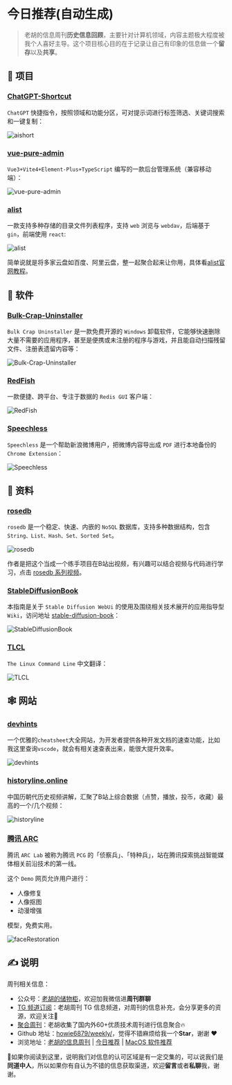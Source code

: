 # 今日推荐(自动生成)

> 老胡的信息周刊**历史信息回顾**，主要针对计算机领域，内容主题极大程度被我个人喜好主导。这个项目核心目的在于记录让自己有印象的信息做一个**留存**以及**共享**。


## 🎯 项目 

### [ChatGPT-Shortcut](https://github.com/rockbenben/ChatGPT-Shortcut)

`ChatGPT` 快捷指令，按照领域和功能分区，可对提示词进行标签筛选、关键词搜索和一键复制：

![aishort](https://images-1252557999.file.myqcloud.com/uPic/aishort.jpg) 

### [vue-pure-admin](https://github.com/xiaoxian521/vue-pure-admin)

`Vue3+Vite4+Element-Plus+TypeScript` 编写的一款后台管理系统（兼容移动端）：

![vue-pure-admin](https://images-1252557999.file.myqcloud.com/uPic/vue-pure-admin.jpg) 

### [alist](https://github.com/Xhofe/alist)

一款支持多种存储的目录文件列表程序，支持 `web` 浏览与 `webdav`，后端基于 `gin`，前端使用 `react`:

![alist](https://images-1252557999.file.myqcloud.com/uPic/alist-20220429094521145.png)

简单说就是将多家云盘如百度、阿里云盘，整一起聚合起来让你用，具体看[alist官网教程](https://alist-doc.nn.ci/docs/intro)。 

## 🤖 软件 

### [Bulk-Crap-Uninstaller](https://github.com/Klocman/Bulk-Crap-Uninstaller)

`Bulk Crap Uninstaller` 是一款免费开源的 `Windows` 卸载软件，它能够快速删除大量不需要的应用程序，甚至是便携或未注册的程序与游戏，并且能自动扫描残留文件、注册表遗留内容等：

![Bulk-Crap-Uninstaller](https://images-1252557999.file.myqcloud.com/uPic/Bulk-Crap-Uninstaller.png) 

### [RedFish](https://github.com/Kuari/RedFish)

一款便捷、跨平台、专注于数据的 `Redis GUI` 客户端：

![RedFish](https://images-1252557999.file.myqcloud.com/uPic/RedFish.png) 

### [Speechless](https://github.com/meterscao/Speechless)

`Speechless` 是一个帮助新浪微博用户，把微博内容导出成 `PDF` 进行本地备份的 `Chrome Extension`：

![Speechless](https://images-1252557999.file.myqcloud.com/uPic/Speechless.jpeg) 

## 👀 资料 

### [rosedb](https://github.com/flower-corp/rosedb)

`rosedb` 是一个稳定、快速、内嵌的 `NoSQL` 数据库，支持多种数据结构，包含 `String、List、Hash、Set、Sorted Set`。

![rosedb](https://images-1252557999.file.myqcloud.com/uPic/rosedb.png)

作者是把这个当成一个练手项目在B站出视频，有兴趣可以结合视频与代码进行学习，点击 [rosedb 系列视频](https://space.bilibili.com/26194591/channel/seriesdetail?sid=1200175&ctype=0)。 

### [StableDiffusionBook](https://github.com/sudoskys/StableDiffusionBook)

本指南是关于 `Stable Diffusion WebUi` 的使用及围绕相关技术展开的应用指导型 `Wiki`，访问地址 [stable-diffusion-book](https://stable-diffusion-book.vercel.app/)：

![StableDiffusionBook](https://images-1252557999.file.myqcloud.com/uPic/StableDiffusionBook.jpg) 

### [TLCL](https://billie66.github.io/TLCL/book/)

`The Linux Command Line` 中文翻译：

![TLCL](https://images-1252557999.file.myqcloud.com/uPic/TLCL.jpg) 

## 🕸 网站 

### [devhints](https://devhints.io/)

一个优雅的`cheatsheet`大全网站，为开发者提供各种开发文档的速查功能，比如我这里查询`vscode`，就会有相关速查表出来，能很大提升效率。

![devhints](https://images-1252557999.file.myqcloud.com/uPic/Wl8r0C.png) 

### [historyline.online](https://github.com/liujuntao123/chines-history-video)

中国历朝代历史视频讲解，汇聚了B站上综合数据（点赞，播放，投币，收藏）最高的一个/几个视频：

![historyline](https://images-1252557999.file.myqcloud.com/uPic/historyline.jpg) 

### [腾讯 ARC](https://arc.tencent.com/zh/ai-demos/faceRestoration)

腾讯 `ARC Lab` 被称为腾讯 `PCG` 的「侦察兵」、「特种兵」，站在腾讯探索挑战智能媒体相关前沿技术的第一线。

这个 `Demo` 网页允许用户进行：

- 人像修复
- 人像抠图
- 动漫增强

模型，免费实用。

![faceRestoration](https://images-1252557999.file.myqcloud.com/uPic/faceRestoration.jpg) 

## ✍️ 说明

周刊相关信息：

- 公众号：[老胡的储物柜](https://images-1252557999.file.myqcloud.com/uPic/ETIbMe.jpg)，欢迎加我微信进**周刊群聊**
- [TG 频道订阅](https://t.me/howie_weekly)：老胡周刊 TG 信息频道，对周刊的信息补充，会分享更多的资源，欢迎关注👏
- [聚合周刊](https://www.fre321.com/weekly)：老胡收集了国内外60+优质技术周刊进行信息聚合🔥
- Github 地址：[howie6879/weekly/](https://github.com/howie6879/weekly/)，觉得不错麻烦给我一个**Star**，谢谢 ❤️
- 浏览地址：[老胡的信息周刊](https://weekly.howie6879.com) | [今日推荐](https://weekly.howie6879.com/recommend/index.html) | [MacOS 软件推荐](https://weekly.howie6879.com/soft/mac.html)

🙌如果你阅读到这里，说明我们对信息的认可区域是有一定交集的，可以说我们是**同道中人**，所以如果你有自认为不错的信息获取渠道，欢迎**留言**或者**私聊**我，谢谢。